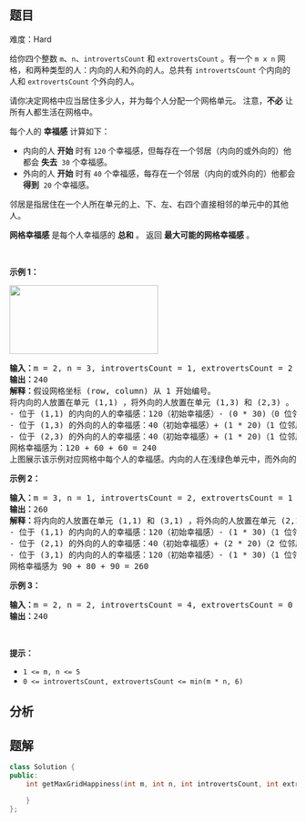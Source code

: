 
## 题目
难度：Hard
<p>给你四个整数 <code>m</code>、<code>n</code>、<code>introvertsCount</code> 和 <code>extrovertsCount</code> 。有一个 <code>m x n</code> 网格，和两种类型的人：内向的人和外向的人。总共有 <code>introvertsCount</code> 个内向的人和 <code>extrovertsCount</code> 个外向的人。</p>

<p>请你决定网格中应当居住多少人，并为每个人分配一个网格单元。 注意，<strong>不必</strong> 让所有人都生活在网格中。</p>

<p>每个人的 <strong>幸福感</strong> 计算如下：</p>

<ul>
	<li>内向的人 <strong>开始</strong> 时有 <code>120</code> 个幸福感，但每存在一个邻居（内向的或外向的）他都会 <strong>失去</strong>  <code>30</code> 个幸福感。</li>
	<li>外向的人 <strong>开始</strong> 时有 <code>40</code> 个幸福感，每存在一个邻居（内向的或外向的）他都会 <strong>得到</strong>  <code>20</code> 个幸福感。</li>
</ul>

<p>邻居是指居住在一个人所在单元的上、下、左、右四个直接相邻的单元中的其他人。</p>

<p><strong>网格幸福感</strong> 是每个人幸福感的 <strong>总和</strong> 。 返回 <strong>最大可能的网格幸福感</strong> 。</p>

<p> </p>

<p><strong>示例 1：</strong></p>
<img alt="" src="https://assets.leetcode-cn.com/aliyun-lc-upload/uploads/2020/11/15/grid_happiness.png" style="width: 261px; height: 121px;" />
<pre>
<strong>输入：</strong>m = 2, n = 3, introvertsCount = 1, extrovertsCount = 2
<strong>输出：</strong>240
<strong>解释：</strong>假设网格坐标 (row, column) 从 1 开始编号。
将内向的人放置在单元 (1,1) ，将外向的人放置在单元 (1,3) 和 (2,3) 。
- 位于 (1,1) 的内向的人的幸福感：120（初始幸福感）- (0 * 30)（0 位邻居）= 120
- 位于 (1,3) 的外向的人的幸福感：40（初始幸福感）+ (1 * 20)（1 位邻居）= 60
- 位于 (2,3) 的外向的人的幸福感：40（初始幸福感）+ (1 * 20)（1 位邻居）= 60
网格幸福感为：120 + 60 + 60 = 240
上图展示该示例对应网格中每个人的幸福感。内向的人在浅绿色单元中，而外向的人在浅紫色单元中。
</pre>

<p><strong>示例 2：</strong></p>

<pre>
<strong>输入：</strong>m = 3, n = 1, introvertsCount = 2, extrovertsCount = 1
<strong>输出：</strong>260
<strong>解释：</strong>将内向的人放置在单元 (1,1) 和 (3,1) ，将外向的人放置在单元 (2,1) 。
- 位于 (1,1) 的内向的人的幸福感：120（初始幸福感）- (1 * 30)（1 位邻居）= 90
- 位于 (2,1) 的外向的人的幸福感：40（初始幸福感）+ (2 * 20)（2 位邻居）= 80
- 位于 (3,1) 的内向的人的幸福感：120（初始幸福感）- (1 * 30)（1 位邻居）= 90
网格幸福感为 90 + 80 + 90 = 260
</pre>

<p><strong>示例 3：</strong></p>

<pre>
<strong>输入：</strong>m = 2, n = 2, introvertsCount = 4, extrovertsCount = 0
<strong>输出：</strong>240
</pre>

<p> </p>

<p><strong>提示：</strong></p>

<ul>
	<li><code>1 <= m, n <= 5</code></li>
	<li><code>0 <= introvertsCount, extrovertsCount <= min(m * n, 6)</code></li>
</ul>

## 分析

## 题解
```cpp
class Solution {
public:
    int getMaxGridHappiness(int m, int n, int introvertsCount, int extrovertsCount) {

    }
};
```